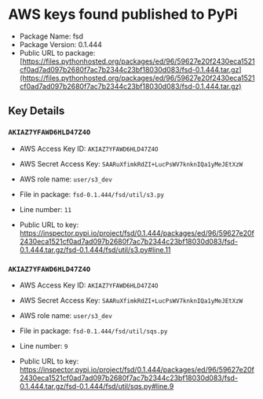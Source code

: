 # AWS keys found published to PyPi

* Package Name: fsd
* Package Version: 0.1.444
* Public URL to package: [https://files.pythonhosted.org/packages/ed/96/59627e20f2430eca1521cf0ad7ad097b2680f7ac7b2344c23bf18030d083/fsd-0.1.444.tar.gz](https://files.pythonhosted.org/packages/ed/96/59627e20f2430eca1521cf0ad7ad097b2680f7ac7b2344c23bf18030d083/fsd-0.1.444.tar.gz)

## Key Details

### `AKIAZ7YFAWD6HLD47Z4O`

* AWS Access Key ID: `AKIAZ7YFAWD6HLD47Z4O`
* AWS Secret Access Key: `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` 
* AWS role name: `user/s3_dev`
* File in package: `fsd-0.1.444/fsd/util/s3.py`
* Line number: `11`

* Public URL to key: https://inspector.pypi.io/project/fsd/0.1.444/packages/ed/96/59627e20f2430eca1521cf0ad7ad097b2680f7ac7b2344c23bf18030d083/fsd-0.1.444.tar.gz/fsd-0.1.444/fsd/util/s3.py#line.11



### `AKIAZ7YFAWD6HLD47Z4O`

* AWS Access Key ID: `AKIAZ7YFAWD6HLD47Z4O`
* AWS Secret Access Key: `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` 
* AWS role name: `user/s3_dev`
* File in package: `fsd-0.1.444/fsd/util/sqs.py`
* Line number: `9`

* Public URL to key: https://inspector.pypi.io/project/fsd/0.1.444/packages/ed/96/59627e20f2430eca1521cf0ad7ad097b2680f7ac7b2344c23bf18030d083/fsd-0.1.444.tar.gz/fsd-0.1.444/fsd/util/sqs.py#line.9


